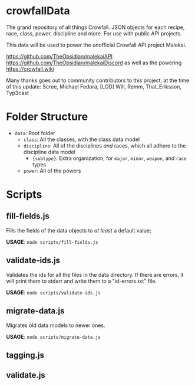 # crowfallData
The grand repository of all things Crowfall. JSON objects for each recipe, race, class, power, discipline and more. For use with public API projects.

This data will be used to power the unofficial Crowfall API project Malekai.

https://github.com/TheObsidian/malekaiAPI
https://github.com/TheObsidian/malekaiDiscord
as well as the powering https://crowfall.wiki

Many thanks goes out to community contributors to this project, at the time of this update:
Scree, Michael Fedora, [LOD] Will, Remm, That_Eriksson, Typ3cast

# Folder Structure
- `data`: Root folder
  - `class`: All the classes, with the class data model
  - `discipline`: All of the disciplines *and* races, which all adhere to the discipline data model
    - `{subtype}`: Extra organization, for `major`, `minor`, `weapon`, and `race` types
  - `power`: All of the powers

# Scripts

## fill-fields.js
Fills the fields of the data objects to *at least* a default value;

**USAGE**: `node scripts/fill-fields.js`

## validate-ids.js
Validates the ids for all the files in the data directory. If there are errors,
it will print them to stderr and write them to a "id-errors.txt" file.

**USAGE**: `node scripts/validate-ids.js`

## migrate-data.js
Migrates old data models to newer ones.

**USAGE**: `node scripts/migrate-data.js`

## tagging.js

## validate.js
